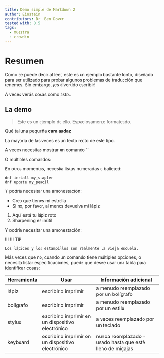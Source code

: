 ```yaml
---
title: Demo simple de Markdown 2
author: Einstein
contributors: Dr. Ben Dover
tested with: 8.5
tags:
  - muestra
  - crowdin
---
```


# Resumen

Como se puede decir al leer, este es un ejemplo bastante tonto, diseñado para ser utilizado para probar algunos problemas de traducción que tenemos. Sin embargo, ¡es divertido escribir!

A veces verás cosas como _este_..

## La demo

> Este es un ejemplo de ello. Espaciosamente formateado.

Qué tal una pequeña **cara audaz**

La mayoría de las veces es un texto recto de este tipo.

A veces necesitas mostrar un comando ``

O múltiples comandos:

En otros momentos, necesita listas numeradas o balleted:

```
dnf install my_stapler
dnf update my_pencil
```

Y podría necesitar una amonestación:

- Creo que tienes mi estrella
- Si no, por favor, al menos devuelva mi lápiz

1. Aquí está tu lápiz roto
2. Sharpening es inútil

Y podría necesitar una amonestación:

!!! !!! TIP

    Los lápices y los estampillos son realmente la vieja escuela.

Más veces que no, cuando un comando tiene múltiples opciones, o necesita listar especificaciones, puede que desee usar una tabla para identificar cosas:

| Herramienta | Usar                                              | Información adicional                                     |
| ----------- | ------------------------------------------------- | --------------------------------------------------------- |
| lápiz       | escribir o imprimir                               | a menudo reemplazado por un bolígrafo                     |
| bolígrafo   | escribir o imprimir                               | a menudo reemplazado por un estilo                        |
| stylus      | escribir o imprimir en un dispositivo electrónico | a veces reemplazado por un teclado                        |
| keyboard    | escribir o imprimir en un dispositivo electrónico | nunca reemplazado - usado hasta que esté lleno de migajas |
